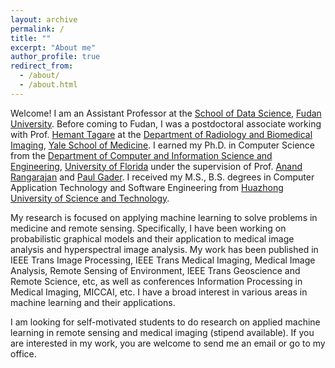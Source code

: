 ```yaml
---
layout: archive
permalink: /
title: ""
excerpt: "About me"
author_profile: true
redirect_from: 
  - /about/
  - /about.html
---
```


Welcome! I am an Assistant Professor at the [School of Data Science](https://sds.fudan.edu.cn/), [Fudan University](https://www.fudan.edu.cn). Before coming to Fudan, I was a postdoctoral associate working with Prof. [Hemant Tagare](https://seas.yale.edu/faculty-research/faculty-directory/hemant-d-tagare) at the [Department of Radiology and Biomedical Imaging](https://medicine.yale.edu/diagnosticradiology/), [Yale School of Medicine](https://medicine.yale.edu). I earned my Ph.D. in Computer Science from the [Department of Computer and Information Science and Engineering](https://www.cise.ufl.edu
), [University of Florida](https://www.ufl.edu) under the supervision of Prof. [Anand Rangarajan](https://www.cise.ufl.edu/~anand/) and [Paul Gader](https://www.cise.ufl.edu/gader-paul/). I received my M.S., B.S. degrees in Computer Application Technology and Software Engineering from [Huazhong University of Science and Technology](https://www.hust.edu.cn).

My research is focused on applying machine learning to solve problems in medicine and remote sensing. Specifically, I have been working on probabilistic graphical models and their application to medical image analysis and hyperspectral image analysis. My work has been published in IEEE Trans Image Processing, IEEE Trans Medical Imaging, Medical Image Analysis, Remote Sensing of Environment, IEEE Trans Geoscience and Remote Science, etc, as well as conferences Information Processing in Medical Imaging, MICCAI, etc. I have a broad interest in various areas in machine learning and their applications.

I am looking for self-motivated students to do research on applied machine learning in remote sensing and medical imaging (stipend available). If you are interested in my work, you are welcome to send me an email or go to my office.
